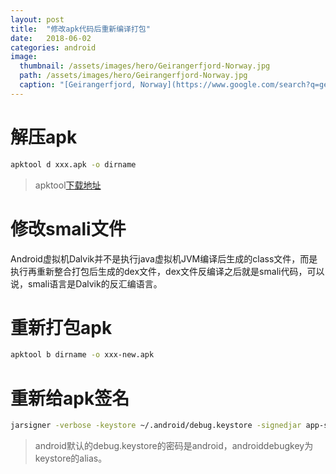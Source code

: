 ```yaml
---
layout: post
title:  "修改apk代码后重新编译打包"
date:   2018-06-02
categories: android
image:
  thumbnail: /assets/images/hero/Geirangerfjord-Norway.jpg 
  path: /assets/images/hero/Geirangerfjord-Norway.jpg
  caption: "[Geirangerfjord, Norway](https://www.google.com/search?q=geirangerfjord)"
---
```




# 解压apk
```sh
apktool d xxx.apk -o dirname
```
> apktool[下载地址](https://ibotpeaches.github.io/Apktool/install/)

# 修改smali文件
Android虚拟机Dalvik并不是执行java虚拟机JVM编译后生成的class文件，而是执行再重新整合打包后生成的dex文件，dex文件反编译之后就是smali代码，可以说，smali语言是Dalvik的反汇编语言。

# 重新打包apk
```sh
apktool b dirname -o xxx-new.apk
```

# 重新给apk签名
```sh
jarsigner -verbose -keystore ~/.android/debug.keystore -signedjar app-signed.apk app-new.apk androiddebugkey
```
>android默认的debug.keystore的密码是android，androiddebugkey为keystore的alias。